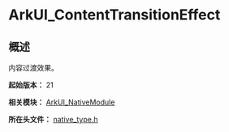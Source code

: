 # ArkUI_ContentTransitionEffect

## 概述

内容过渡效果。

**起始版本：** 21

**相关模块：** [ArkUI_NativeModule](capi-arkui-nativemodule.md)

**所在头文件：** [native_type.h](capi-native-type-h.md)

